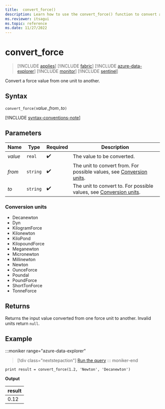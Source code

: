```yaml
---
title:  convert_force()
description: Learn how to use the convert_force() function to convert a force input value from one unit to another.
ms.reviewer: itsagui
ms.topic: reference
ms.date: 11/27/2022
---
```

# convert_force

> [!INCLUDE [applies](../includes/applies-to-version/applies.md)] [!INCLUDE [fabric](../includes/applies-to-version/fabric.md)] [!INCLUDE [azure-data-explorer](../includes/applies-to-version/azure-data-explorer.md)] [!INCLUDE [monitor](../includes/applies-to-version/monitor.md)] [!INCLUDE [sentinel](../includes/applies-to-version/sentinel.md)]

Convert a force value from one unit to another.

## Syntax

`convert_force(`*value*`,`*from*`,`*to*`)`

[!INCLUDE [syntax-conventions-note](../includes/syntax-conventions-note.md)]

## Parameters

| Name | Type | Required | Description |
|--|--|--|--|
| *value* | `real` |  :heavy_check_mark: | The value to be converted. |
| *from* | `string` |  :heavy_check_mark: | The unit to convert from. For possible values, see [Conversion units](#conversion-units). |
| *to* | `string` |  :heavy_check_mark: | The unit to convert to. For possible values, see [Conversion units](#conversion-units). |

### Conversion units

* Decanewton
* Dyn
* KilogramForce
* Kilonewton
* KiloPond
* KilopoundForce
* Meganewton
* Micronewton
* Millinewton
* Newton
* OunceForce
* Poundal
* PoundForce
* ShortTonForce
* TonneForce

## Returns

 Returns the input value converted from one force unit to another. Invalid units return `null`.

## Example

:::moniker range="azure-data-explorer"
> [!div class="nextstepaction"]
> <a href="https://dataexplorer.azure.com/clusters/help/databases/Samples?query=H4sIAAAAAAAAAysoyswrUShKLS7NKVGwVUjOzytLLSqJT8svSk7VMNQz0lFQ90stL8nPUweyXFKTE/MgPE0AhSGK6TkAAAA=" target="_blank">Run the query</a>
::: moniker-end

```kusto
print result = convert_force(1.2, 'Newton', 'Decanewton')
```

**Output**

|result|
|---|
|0.12|
